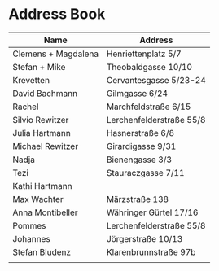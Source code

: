 # Address Book

| Name                | Address                  |
| ------------------- | ------------------------ |
| Clemens + Magdalena | Henriettenplatz 5/7      |
| Stefan + Mike       | Theobaldgasse 10/10      |
| Krevetten           | Cervantesgasse 5/23-24   |
| David Bachmann      | Gilmgasse 6/24           |
| Rachel              | Marchfeldstraße 6/15     |
| Silvio Rewitzer     | Lerchenfelderstraße 55/8 |
| Julia Hartmann      | Hasnerstraße 6/8         |
| Michael Rewitzer    | Girardigasse 9/31        |
| Nadja               | Bienengasse 3/3          |
| Tezi                | Stauraczgasse 7/11       |
| Kathi Hartmann      |                          |
| Max Wachter         | Märzstraße 138           |
| Anna Montibeller    | Währinger Gürtel 17/16   |
| Pommes              | Lerchenfelderstraße 55/8 |
| Johannes            | Jörgerstraße 10/13       |
| Stefan Bludenz      | Klarenbrunnstraße 97b    |
|||
